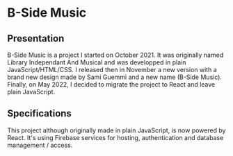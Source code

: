 # B-Side Music

## Presentation
B-Side Music is a project I started on October 2021. It was originally named Library Independant And Musical and was developped in plain JavaScript/HTML/CSS. I released then in November a new version with a brand new design made by Sami Guemmi and a new name (B-Side Music). Finally, on May 2022, I decided to migrate the project to React and leave plain JavaScript.

## Specifications
This project although originally made in plain JavaScript, is now powered by React. It's using Firebase services for hosting, authentication and database management / access.
